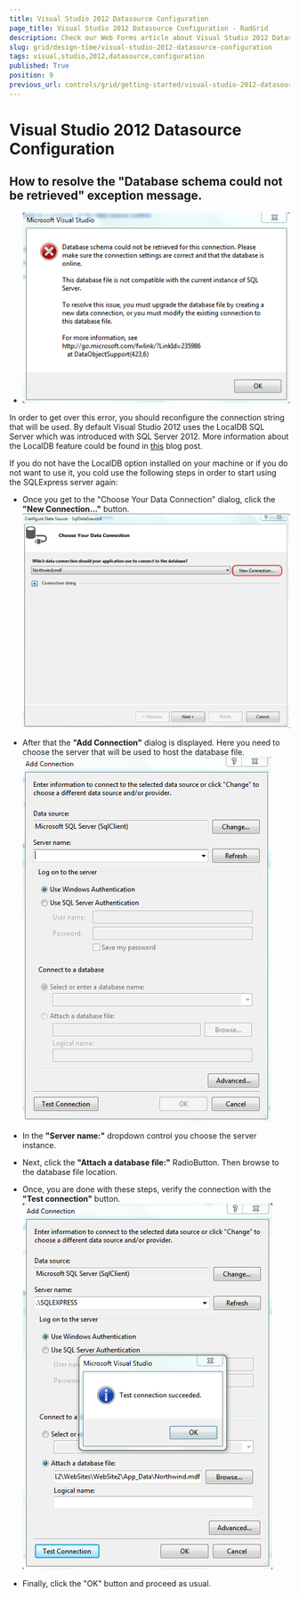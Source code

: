 ```yaml
---
title: Visual Studio 2012 Datasource Configuration
page_title: Visual Studio 2012 Datasource Configuration - RadGrid
description: Check our Web Forms article about Visual Studio 2012 Datasource Configuration.
slug: grid/design-time/visual-studio-2012-datasource-configuration
tags: visual,studio,2012,datasource,configuration
published: True
position: 9
previous_url: controls/grid/getting-started/visual-studio-2012-datasource-configuration
---
```


# Visual Studio 2012 Datasource Configuration



## How to resolve the "Database schema could not be retrieved" exception message.

* ![Database schema could not be retrieved dialog](images/grid_gettingstarted_exception.png)

In order to get over this error, you should reconfigure the connection string that will be used. By default Visual Studio 2012 uses the LocalDB SQL Server which was introduced with SQL Server 2012. More information about the LocalDB feature could be found in [this](http://blogs.msdn.com/b/sqlexpress/archive/2011/07/12/introducing-localdb-a-better-sql-express.aspx) blog post.

If you do not have the LocalDB option installed on your machine or if you do not want to use it, you cold use the following steps in order to start using the SQLExpress server again:

* Once you get to the "Choose Your Data Connection" dialog, click the **"New Connection..."** button.
![grid gettingstarted exception new Connection](images/grid_getting_started_new_connection.png)

* After that the **"Add Connection"** dialog is displayed. Here you need to choose the server that will be used to host the database file.
![grid gettingstarted exception new Connection](images/grid_gettingstarted_exception_newConnection.png)

* In the **"Server name:"** dropdown control you choose the server instance.

* Next, click the **"Attach a database file:"** RadioButton. Then browse to the database file location.

* Once, you are done with these steps, verify the connection with the **"Test connection"** button.
![New connection dialog settings](images/grid_gettingstarted_exception_connectionPreferences.png)

* Finally, click the "OK" button and proceed as usual.
